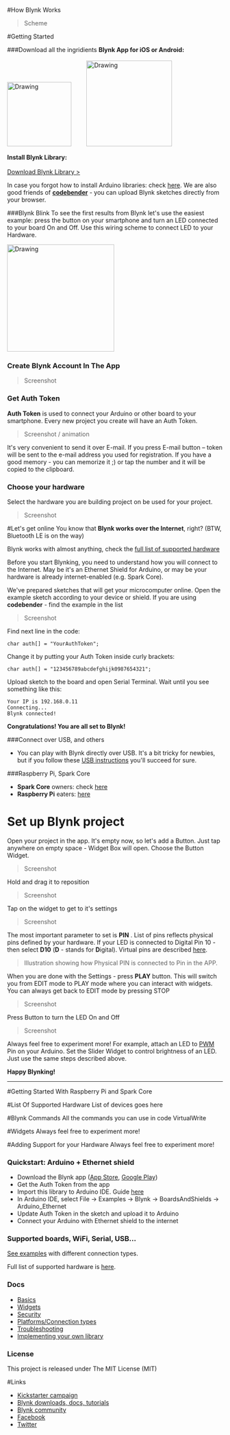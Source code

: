 #How Blynk Works
>Scheme

#Getting Started


###Download all the ingridients
**Blynk App for iOS or Android:** <br> <br> 
[<img src="http://static1.squarespace.com/static/54765ba7e4b0d055ee0b47a6/t/55515fd0e4b08237a78598e2/1431396305454/?format=500w" alt="Drawing" style=" width: 150px;"/>](https://itunes.apple.com/us/app/blynk-control-arduino-raspberry/id808760481?ls=1&mt=8)  &nbsp; &nbsp; &nbsp; &nbsp;     [<img src="http://static1.squarespace.com/static/54765ba7e4b0d055ee0b47a6/t/55515fe8e4b08237a785995e/1431396357648/?format=750w" alt="Drawing" style=" width: 200px;"/>](https://play.google.com/store/apps/details?id=cc.blynk)

**Install Blynk Library:** <br><br>
[Download Blynk Library >](https://github.com/blynkkk/blynk-library/archive/v0.2.1.zip)

In case you forgot how to install Arduino libraries: check [here](http://www.arduino.cc/en/guide/libraries).  We are also good friends of **[codebender](https://codebender.cc/example/BlynkSimpleEthernet/GettingStarted:BlynkBlink)** - you can upload Blynk sketches directly from your browser.

###Blynk Blink 
To see the first results from Blynk let's use the easiest example: press the button on your smartphone and turn an LED connected to your board On and Off. Use this wiring scheme to connect LED to your Hardware.

<img src="http://faberfun.com/wp-content/uploads/2013/08/Blink-LED-using-Arduino-uno.jpg" alt="Drawing" style="width: 250px;"/>

### Create Blynk Account In The App
>Screenshot


### Get Auth Token
**Auth Token** is used to connect your Arduino or other board to your smartphone. Every new project you create will have an Auth Token. 

>Screenshot / animation

It's very convenient to send it over E-mail. If you press E-mail button – token will be sent to the e-mail address you used for registration. If you have a good memory - you can memorize it ;) or tap the number and it will be copied to the clipboard.

### Choose your hardware
Select the hardware you are building project on be used for your project.
>Screenshot



#Let's get online
You know that **Blynk works over the Internet**, right? (BTW, Bluetooth LE is on the way) 

Blynk works with almost anything, check the [full list of supported hardware]()

Before you start Blynking, you need to understand how you will connect to the Internet. May be it's an Ethernet Shield for Arduino, or may be your hardware is already internet-enabled (e.g. Spark Core). 

We've prepared sketches that will get your microcomputer online. Open the example sketch according to your device or shield. If you are using **codebender** - find the example in the list

> Screenshot

Find next line in the code:

``` 
char auth[] = "YourAuthToken";

```

Change it by putting your Auth Token inside curly brackets:

``` 
char auth[] = "123456789abcdefghijk0987654321";

```

Upload sketch to the board and open Serial Terminal. Wait until you see something like this: 

``` 
Your IP is 192.168.0.11
Connecting...
Blynk connected!

```
**Congratulations! You are all set to Blynk!**

###Connect over USB,  and others

* You can play with Blynk directly over USB. It's a bit tricky for newbies, but if you follow these [USB instructions](link) you'll succeed for sure.

###Raspberry Pi, Spark Core
* **Spark Core** owners: check [here]()
* **Raspberry Pi** eaters: [here]() 


# Set up Blynk project

Open your project in the app. It's empty now, so let's add a Button. Just tap anywhere on empty space - Widget Box will open. Choose the Button Widget.

> Screenshot

Hold and drag it to reposition

> Screenshot

Tap on the widget to get to it's settings  

> Screenshot

The most important parameter to set is **PIN** . List of pins reflects physical pins defined by your hardware. If your LED is connected to Digital Pin 10 - then select **D10** (**D** - stands for **D**igital). Virtual pins are described [here]().    

> Illustration showing how Physical PIN is connected to Pin in the APP.

When you are done with the Settings - press **PLAY** button. This will switch you from EDIT mode to PLAY mode where you can interact with widgets. You can always get back to EDIT mode by pressing STOP

> Screenshot

Press Button to turn the LED On and Off

> Screenshot

Always feel free to experiment more! For example, attach an LED to [PWM](http://www.arduino.cc/en/Tutorial/Fading) Pin on your Arduino. Set the Slider Widget to control brightness of an LED. Just use the same steps described above.

**Happy Blynking!**
___

#Getting Started With Raspberry Pi and Spark Core 

#List Of Supported Hardware
List of devices goes here

#Blynk Commands
All the commands you can use in code
VirtualWrite

#Widgets
Always feel free to experiment more!

#Adding Support for your Hardware 
Always feel free to experiment more!



### Quickstart: Arduino + Ethernet shield

* Download the Blynk app ([App Store](https://itunes.apple.com/us/app/blynk-control-arduino-raspberry/id808760481?ls=1&mt=8), [Google Play](https://play.google.com/store/apps/details?id=cc.blynk)) 
* Get the Auth Token from the app
* Import this library to Arduino IDE. Guide [here](http://arduino.cc/en/guide/libraries)
* In Arduino IDE, select File -> Examples -> Blynk -> BoardsAndShields -> Arduino_Ethernet
* Update Auth Token in the sketch and upload it to Arduino
* Connect your Arduino with Ethernet shield to the internet

### Supported boards, WiFi, Serial, USB...

[See examples](examples/BoardsAndShields) with different connection types.

Full list of supported hardware is [here](http://community.blynk.cc/t/hardware-supported-by-blynk).

### Docs

* [Basics](./docs/Basics.md)
* [Widgets](./docs/Widgets.md)
* [Security](./docs/Security.md)
* [Platforms/Connection types](./docs/Platforms.md)
* [Troubleshooting](./docs/Troubleshooting.md)
* [Implementing your own library](./docs/Implementing.md)

### License

This project is released under The MIT License (MIT)


#Links

* [Kickstarter campaign](https://www.kickstarter.com/projects/167134865/blynk-build-an-app-for-your-arduino-project-in-5-m/description)
* [Blynk downloads, docs, tutorials](http://www.blynk.cc)
* [Blynk community](http://community.blynk.cc)
* [Facebook](http://www.fb.com/blynkapp)
* [Twitter](http://twitter.com/blynk_app)
